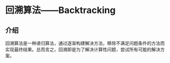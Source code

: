 # 回溯算法——Backtracking

## 介绍

回溯算法是一种递归算法，通过逐渐构建解决方法，移除不满足问题条件的方法而实现最终结果。总而言之，回溯即是为了解决计算性问题，尝试所有可能的解决方案。

